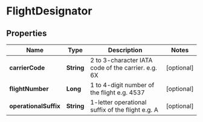 

# FlightDesignator


## Properties

| Name | Type | Description | Notes |
|------------ | ------------- | ------------- | -------------|
|**carrierCode** | **String** | 2 to 3-character IATA code of the carrier. e.g. 6X |  [optional] |
|**flightNumber** | **Long** | 1 to 4-digit number of the flight e.g. 4537 |  [optional] |
|**operationalSuffix** | **String** | 1-letter operational suffix of the flight e.g. A |  [optional] |



